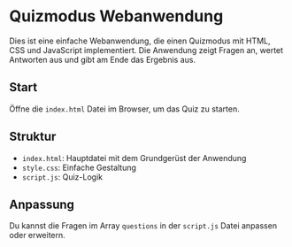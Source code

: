 # Quizmodus Webanwendung

Dies ist eine einfache Webanwendung, die einen Quizmodus mit HTML, CSS und JavaScript implementiert. Die Anwendung zeigt Fragen an, wertet Antworten aus und gibt am Ende das Ergebnis aus.

## Start

Öffne die `index.html` Datei im Browser, um das Quiz zu starten.

## Struktur
- `index.html`: Hauptdatei mit dem Grundgerüst der Anwendung
- `style.css`: Einfache Gestaltung
- `script.js`: Quiz-Logik

## Anpassung
Du kannst die Fragen im Array `questions` in der `script.js` Datei anpassen oder erweitern.
